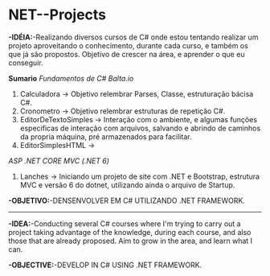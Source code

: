 # NET--Projects


**-IDÉIA:**-Realizando diversos cursos de C# onde estou tentando realizar um projeto aproveitando o conhecimento, durante cada curso, e também os que já são propostos. Objetivo de crescer na área, e aprender o que eu conseguir.

**Sumario**
*Fundamentos de C# Balta.io*
1. Calculadora -> Objetivo relembrar Parses, Classe, estruturação bácisa C#.
2. Cronometro  -> Objetivo relembrar estruturas de repetição C#.
3. EditorDeTextoSimples -> Interação com o ambiente, e algumas funções especificas de interação com arquivos, salvando e abrindo de caminhos da propria máquina, pré armazenados para facilitar.
4. EditorSimplesHTML    ->

*ASP .NET CORE MVC (.NET 6)*

1. Lanches -> Iniciando um projeto de site com .NET e Bootstrap, estrutura MVC e versão 6 do dotnet, utilizando ainda o arquivo de Startup.


**-OBJETIVO:**-DENSENVOLVER EM C# UTILIZANDO .NET FRAMEWORK.

----------------------------

**-IDEA:**-Conducting several C# courses where I'm trying to carry out a project taking advantage of the knowledge, during each course, and also those that are already proposed. Aim to grow in the area, and learn what I can.

**-OBJECTIVE:**-DEVELOP IN C# USING .NET FRAMEWORK.
